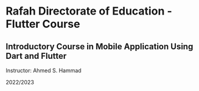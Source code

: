 # Rafah Directorate of Education - Flutter Course

## Introductory Course in Mobile Application Using Dart and Flutter

Instructor: Ahmed S. Hammad


2022/2023
